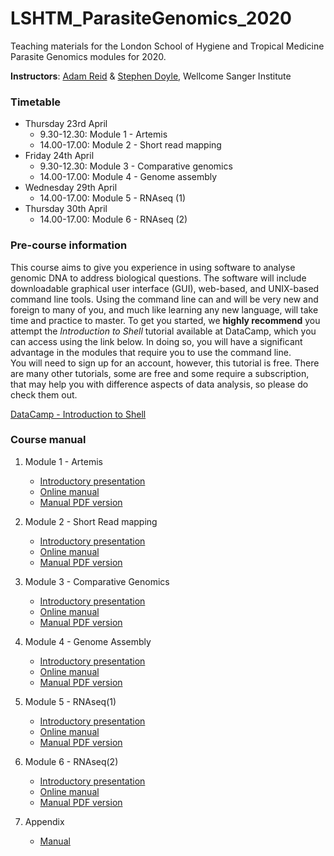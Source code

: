 # LSHTM_ParasiteGenomics_2020

Teaching materials for the London School of Hygiene and Tropical Medicine Parasite Genomics modules for 2020.

**Instructors**: [Adam Reid](mailto:ar11@sanger.ac.uk) & [Stephen Doyle](mailto:sd21@sanger.ac.uk), Wellcome Sanger Institute

### Timetable
- Thursday 23rd April
     - 9.30-12.30: Module 1 - Artemis
     - 14.00-17.00: Module 2 - Short read mapping
- Friday 24th April
     - 9.30-12.30: Module 3 - Comparative genomics
     - 14.00-17.00: Module 4 - Genome assembly
- Wednesday 29th April
     - 14.00-17.00: Module 5 - RNAseq (1)
- Thursday 30th April
     - 14.00-17.00: Module 6 - RNAseq (2)

### Pre-course information
This course aims to give you experience in using software to analyse genomic DNA to address biological questions. The software will include downloadable graphical user interface (GUI), web-based, and UNIX-based command line tools. Using the command line can and will be very new and foreign to many of you, and much like learning any new language, will take time and practice to master. To get you started, we **highly recommend** you attempt the *Introduction to Shell* tutorial available at DataCamp, which you can access using the link below. In doing so, you will have a significant advantage in the modules that require you to use the command line.  
You will need to sign up for an account, however, this tutorial is free. There are many other tutorials, some are free and some require a subscription, that may help you with difference aspects of data analysis, so please do check them out.

[DataCamp - Introduction to Shell](https://www.datacamp.com/courses/introduction-to-shell)




### Course manual
1. Module 1 - Artemis
     - [Introductory presentation](presentations/LSHTM2020_Talk_Introduction.pdf)
     - [Online manual](Module_1_Artemis.md)
     - [Manual PDF version](Module_1_Artemis.pdf)

2. Module 2 - Short Read mapping
     - [Introductory presentation](presentations/Presentation_PathogenGenomicsLSHTM_Module2_Short_read_mapping.pdf)
     - [Online manual](Module_2_Mapping_Short_Reads.md)
     - [Manual PDF version](Module_2_Mapping_Short_Reads.pdf)

3. Module 3 - Comparative Genomics
     - [Introductory presentation](presentations/Presentation_PathogenGenomicsLSHTM_Module3_ComparativeGenomics.pdf)
     - [Online manual](Module_3_Comparative_Genomics.md)
     - [Manual PDF version](Module_3_Comparative_Genomics.pdf)

4. Module 4 - Genome Assembly
     - [Introductory presentation](presentations/Presentation_PathogenGenomicsLSHTM_Module4_DeNovoAssembly.pdf)
     - [Online manual](Module_4_Genome_Assembly.md)
     - [Manual PDF version](Module_4_Genome_Assembly.pdf)

5. Module 5 - RNAseq(1)
     - [Introductory presentation](presentations/Presentation_PathogenGenomicsLSHTM_RNAseq.pdf)
     - [Online manual](Module_5_RNAseq1.md)
     - [Manual PDF version](Module_5_RNAseq1.pdf)

6. Module 6 - RNAseq(2)
     - [Introductory presentation]()
     - [Online manual](Module_6_RNAseq2.md)
     - [Manual PDF version](Module_6_RNAseq2.pdf)

7. Appendix
     - [Manual](presentations/LSHTM_Appendix.pdf)
